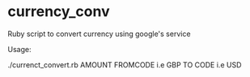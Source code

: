 currency_conv
=============

Ruby script to convert currency using google's service

Usage:

./currenct_convert.rb AMOUNT FROMCODE i.e GBP TO CODE i.e USD
